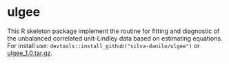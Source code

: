 # ulgee

This R skeleton package implement the routine for fitting and diagnostic of the unbalanced correlated unit-Lindley data based on estimating equations. For install use: `devtools::install_github("silva-danilo/ulgee")` or [ulgee_1.0.tar.gz](https://github.com/silva-danilo/ulgee/files/9843149/ulgee_1.0.tar.gz).
